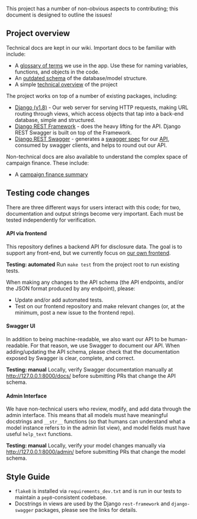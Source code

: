 This project has a number of non-obvious aspects to contributing; this document is designed to outline the issues!

## Project overview

Technical docs are kept in our wiki. Important docs to be familiar with include:
* A [glossary of terms](https://github.com/caciviclab/caciviclab.github.io/wiki/Glossary) we use in the app. Use these for naming variables, functions, and objects in the code.
* An [outdated schema](https://github.com/caciviclab/caciviclab.github.io/wiki/Data-relationships---Database-schema) of the database/model structure. 
* A simple [technical overview](https://github.com/caciviclab/caciviclab.github.io/wiki/Technical-Overview) of the project

The project works on top of a number of existing packages, including:
* [Django (v1.8)](https://docs.djangoproject.com/en/1.8/) - Our web server for serving HTTP requests, making URL routing through views, which access objects that tap into a back-end database, simple and structured.
* [Django REST Framework](http://www.django-rest-framework.org/) - does the heavy lifting for the API. Django REST Swagger is built on top of the Framework.
* [Django REST Swagger](http://django-rest-swagger.readthedocs.org/en/latest/index.html) - generates a [swagger spec](http://swagger.io/) for our [API](http://admin.caciviclab.org/docs/), consumed by swagger clients, and helps to round out our API.

Non-technical docs are also available to understand the complex space of campaign finance. These include:
* A [campaign finance summary](https://github.com/caciviclab/caciviclab.github.io/wiki/Campaign-Finance)


## Testing code changes

There are three different ways for users interact with this code; for two, documentation and output strings become very important. Each must be tested independently for verification.

#### API via frontend

This repository defines a backend API for disclosure data. The goal is to support any front-end, but we currently focus on [our own frontend](https://github.com/caciviclab/disclosure-frontend). 

**Testing: automated**
Run `make test` from the project root to run existing tests. 

When making any changes to the API schema (the API endpoints, and/or the JSON format produced by any endpoint), please:
* Update and/or add automated tests.
* Test on our frontend repository and make relevant changes (or, at the minimum, post a new issue to the frontend repo).

#### Swagger UI

In addition to being machine-readable, we also want our API to be human-readable. For that reason, we use Swagger to document our API. When adding/updating the API schema, please check that the documentation exposed by Swagger is clear, complete, and correct.

**Testing: manual**
Locally, verify Swagger documentation manually at http://127.0.0.1:8000/docs/ before submitting PRs that change the API schema.

#### Admin Interface

We have non-technical users who review, modify, and add data through the admin interface. This means that all models must have meaningful docstrings and `__str__` functions (so that humans can understand what a model instance refers to in the admin list view), and model fields must have useful `help_text` functions.

**Testing: manual**
Locally, verify your model changes manually via http://127.0.0.1:8000/admin/ before submitting PRs that change the model schema. 


## Style Guide

* `flake8` is installed via `requirements_dev.txt` and is run in our tests to maintain a `pep8`-consistent codebase.
* Docstrings in views are used by the Django `rest-framework` and `django-swagger` packages, please see the links for details.

